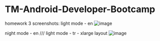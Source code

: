 # TM-Android-Developer-Bootcamp
homework 3 screenshots:
light mode - en
![image](https://user-images.githubusercontent.com/48220433/204115818-dbd58a1c-fe36-4c59-975f-093e104a9995.png)

night mode - en ///  light mode - tr - xlarge layout
![image](https://user-images.githubusercontent.com/48220433/204115991-c0f0ebdb-5bab-462a-b85a-7531838bb76a.png)
